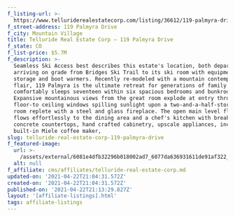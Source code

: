 ```yaml
---
f_listing-url: >-
  https://www.telluriderealestatecorp.com/listing/36612/119-palmyra-drive-mountain-village-co-81435/
f_street-address: 119 Palmyra Drive
f_city: Mountain Village
title: Telluride Real Estate Corp – 119 Palmyra Drive
f_state: CO
f_list-price: $5.7M
f_description: >-
  Seamless Ski Access best describes this estate's location, both departing and
  arriving on grade from Bridges Ski Trail to its ski room with equipment
  storage and boot warmers. Recently re-modeled with a mountain contemporary
  flair, 119 Palmyra is the ultimate retreat for generations of family that
  comfortably sleeps seventeen within six spacious bedrooms and bunkrooms.
  Expansive mountainous views from the great room explode at entry through
  floor-to ceiling windows spilling sunlight upon a two-and-a-half-story great
  room replete with a steel and glass fireplace. The open main level floorplan
  flows effortlessly to the dining area and a chef's kitchen with breakfast bar,
  concrete countertops, hand crafted cabinetry, upscale appliances, including
  built-in Miele coffee maker,
slug: telluride-real-estate-corp-119-palmyra-drive
f_featured-image:
  url: >-
    /assets/external/6081e4dfb32296b018002ad7_6077da636931611de91af322_6033171aaaca320200127223333494343000000-o.jpeg
  alt: null
f_affiliate: cms/affiliates/telluride-real-estate-corp.md
updated-on: '2021-04-22T21:04:31.572Z'
created-on: '2021-04-22T21:04:31.572Z'
published-on: '2021-04-22T21:13:29.827Z'
layout: '[affiliate-listings].html'
tags: affiliate-listings
---
```




